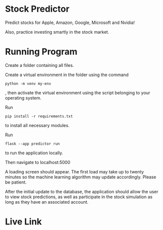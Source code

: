 # Stock Predictor

Predict stocks for Apple, Amazon, Google, Microsoft and Nvidia!

Also, practice investing smartly in the stock market.

# Running Program

Create a folder containing all files.

Create a virtual environment in the folder using the command
```
python -m venv my-env
```
, then activate the virtual environment using the script belonging to your operating system.

Run 
```
pip install -r requirements.txt
```
to install all necessary modules.

Run
```
flask --app predictor run
```
to run the application locally.

Then navigate to localhost:5000

A loading screen should appear. The first load may take up to twenty minutes so the machine learning algorithm may update accordingly. Please be patient.

After the initial update to the database, the application should allow the user to view stock predictions, as well as participate in the stock simulation as long as they have an associated account.

# Live Link